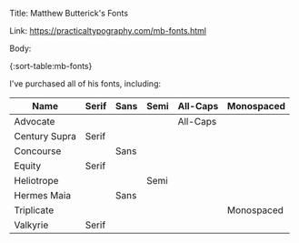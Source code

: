 Title:  Matthew Butterick's Fonts

Link:   https://practicaltypography.com/mb-fonts.html

Body:

{:sort-table:mb-fonts}

I've purchased all of his fonts, including:

| Name          | Serif | Sans | Semi | All-Caps | Monospaced |
| ------------- | ----- | ---- | ---- | -------- | ---------- |
| Advocate      |       |      |      | All-Caps |            |
| Century Supra | Serif |      |      |          |            |
| Concourse     |       | Sans |      |          |            |
| Equity        | Serif |      |      |          |            |
| Heliotrope    |       |      | Semi |          |            |
| Hermes Maia   |       | Sans |      |          |            |
| Triplicate    |       |      |      |          | Monospaced | 
| Valkyrie      | Serif |      |      |          |            |
